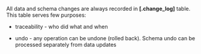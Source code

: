 All data and schema changes are always recorded in **[.change_log]** table. This table serves few purposes:

* traceability - who did what and when

* undo - any operation can be undone (rolled back). Schema undo can be processed separately from data updates